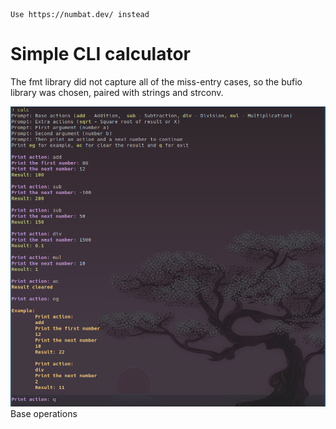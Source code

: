 ```ad-warning
Use https://numbat.dev/ instead
```

# Simple CLI calculator

The fmt library did not capture all of the miss-entry cases, so the bufio library was chosen, paired with strings and strconv.

![base-operations](/assets/base-operations.png)
Base operations
